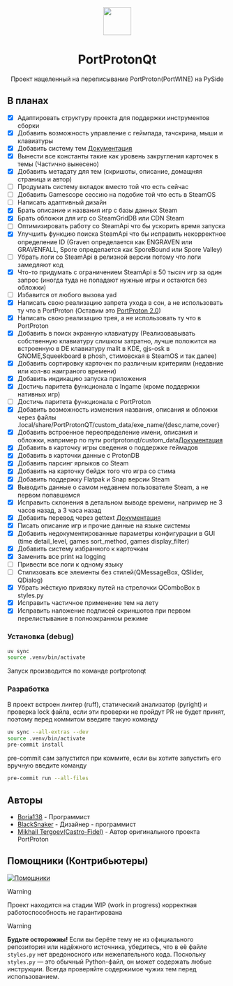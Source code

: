 <div align="center">
  <img src="https://raw.githubusercontent.com/Castro-Fidel/PortWINE/master/data_from_portwine/img/gui/portproton.svg" width="64">
  <h1 align="center">PortProtonQt</h1>
  <p align="center">Проект нацеленный на переписывание PortProton(PortWINE) на PySide</p>
</div>

## В планах

- [X] Адаптировать структуру проекта для поддержки инструментов сборки
- [X] Добавить возможность управление с геймпада, тачскрина, мыши и клавиатуры
- [X] Добавить систему тем [Документация](portprotonqt/themes/README.md)
- [X] Вынести все константы такие как уровень закругления карточек в темы (Частично вынесено)
- [X] Добавить метадату для тем (скришоты, описание, домащняя страница и автор)
- [ ] Продумать систему вкладок вместо той что есть сейчас
- [ ] Добавить Gamescope сессию на подобие той что есть в SteamOS
- [ ] Написать адаптивный дизайн
- [X] Брать описание и названия игр с базы данных Steam
- [X] Брать обложки для игр со SteamGridDB или CDN Steam
- [ ] Оптимизировать работу со SteamApi что бы ускорить время запуска
- [X] Улучшить функцию поиска SteamApi что бы исправить некорректное определение ID (Graven определается как ENGRAVEN или GRAVENFALL, Spore определается как SporeBound или Spore Valley)
- [ ] Убрать логи со SteamApi в релизной версии потому что логи замедляют код
- [X] Что-то придумать с ограничением SteamApi в 50 тысяч игр за один запрос (иногда туда не попадают нужные игры и остаются без обложки)
- [ ] Избавится от любого вызова yad
- [X] Написать свою реализацию запрета ухода в сон, а не использовать ту что в PortProton (Оставим это [PortProton 2.0](https://github.com/Castro-Fidel/PortProton_2.0))
- [X] Написать свою реализацию трея, а не использовать ту что в PortProton
- [X] Добавить в поиск экранную клавиатуру (Реализовавывать собственную клавиатуру слишком затратно, лучше положится на встроенную в DE клавиатуру malit в KDE, gjs-osk в GNOME,Squeekboard в phosh, стимовская в SteamOS и так далее)
- [X] Добавить сортировку карточек по различным критериям (недавние или кол-во наиграного времени)
- [X] Добавить индикацию запуска приложения
- [X] Достичь паритета функционала с Ingame (кроме поддержки нативных игр)
- [ ] Достичь паритета функционала с PortProton
- [X] Добавить возможность изменения названия, описания и обложки через файлы .local/share/PortProtonQT/custom_data/exe_name/{desc,name,cover}
- [X] Добавить встроенное переопределение имени, описания и обложки, например по пути portprotonqt/custom_data[Документация](portprotonqt/custom_data/README.md)
- [X] Добавить в карточку игры сведения о поддержке геймадов
- [X] Добавить в карточки данные с ProtonDB
- [X] Добавить парсинг ярлыков со Steam
- [X] Добавить на карточку бейдж того что игра со стима
- [X] Добавить поддержку Flatpak и Snap версии Steam
- [X] Выводить данные о самом недавнем пользователе Steam, а не первом попавшемся
- [X] Исправить склонения в детальном выводе времени, например не 3 часов назад, а 3 часа назад
- [X] Добавить перевод через gettext [Документация](portprotonqt/locales/README.md)
- [X] Писать описание игр и прочие данные на языке системы
- [X] Добавить недокументированные параметры конфигурации в GUI (time detail_level, games sort_method, games display_filter)
- [X] Добавить систему избранного к карточкам
- [X] Заменить все print на logging
- [ ] Привести все логи к одному языку
- [ ] Стилизовать все элементы без стилей(QMessageBox, QSlider, QDialog)
- [X] Убрать жёсткую привязку путей на стрелочки QComboBox в styles.py
- [X] Исправить частичное применение тем на лету
- [X] Исправить наложение подписей скриншотов при первом перелистывание в полноэкранном режиме

### Установка (debug)

```sh
uv sync
source .venv/bin/activate
```

Запуск производится по команде portprotonqt

### Разработка

В проект встроен линтер (ruff), статический анализатор (pyright) и проверка lock файла, если эти проверки не пройдут PR не будет принят, поэтому перед коммитом введите такую команду

```sh
uv sync --all-extras --dev
source .venv/bin/activate
pre-commit install
```

pre-commit сам запустится при коммите, если вы хотите запустить его вручную введите команду

```sh
pre-commit run --all-files
```

## Авторы

* [Boria138](https://github.com/Boria138) - Программист
* [BlackSnaker](https://github.com/BlackSnaker) - Дизайнер - программист
* [Mikhail Tergoev(Castro-Fidel)](https://github.com/Castro-Fidel) - Автор оригинального проекта PortProton

## Помощники (Контрибьютеры)

[![Помощники](https://contrib.rocks/image?repo=Boria138/PortProtonQT)](https://github.com/Boria138/PortProtonQT/graphs/contributors)

> [!WARNING]
> Проект находится на стадии WIP (work in progress) корректная работоспособность не гарантирована


> [!WARNING]
> **Будьте осторожны!** Если вы берёте тему не из официального репозитория или надёжного источника, убедитесь, что в её файле `styles.py` нет вредоносного или нежелательного кода. Поскольку `styles.py` — это обычный Python-файл, он может содержать любые инструкции. Всегда проверяйте содержимое чужих тем перед использованием.
